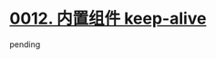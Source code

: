 # [0012. 内置组件 keep-alive](https://github.com/Tdahuyou/vue/tree/main/0012.%20%E5%86%85%E7%BD%AE%E7%BB%84%E4%BB%B6%20keep-alive)

pending

